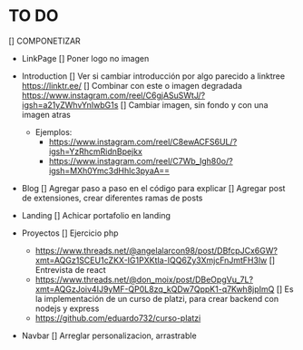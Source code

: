 # TO DO

[] COMPONETIZAR

* LinkPage
[] Poner logo no imagen
  
* Introduction
[] Ver si cambiar introducción por algo parecido a linktree <https://linktr.ee/>
[] Combinar con este o imagen degradada <https://www.instagram.com/reel/C6gjASuSWtJ/?igsh=a21yZWhvYnIwbG1s>
[] Cambiar imagen, sin fondo y con una imagen atras
  * Ejemplos:
    * <https://www.instagram.com/reel/C8ewACFS6UL/?igsh=YzRhcmRidnBpejkx>
    * <https://www.instagram.com/reel/C7Wb_Igh80o/?igsh=MXh0Ymc3dHhlc3pyaA==>

* Blog
[] Agregar paso a paso en el código para explicar
[] Agregar post de extensiones, crear diferentes ramas de posts

* Landing
[] Achicar portafolio en landing

* Proyectos
[] Ejercicio php
  * <https://www.threads.net/@angelalarcon98/post/DBfcpJCx6GW?xmt=AQGz1SCEU1cZKX-IG1PXKtIa-IQQ6Zy3XmjcFnJmtFH3lw>
[] Entrevista de react
  * <https://www.threads.net/@don_moix/post/DBeOpgVu_7L?xmt=AQGzJoiv4IJ9yMF-QP0L8zq_kQDw7QppK1-q7Kwh8jpImQ>
[] Es la implementación de un curso de platzi, para crear backend con nodejs y express
  * <https://github.com/eduardo732/curso-platzi>

* Navbar
[] Arreglar personalizacion, arrastrable
